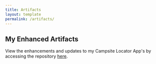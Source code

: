 ```yaml
---
title: Artifacts
layout: template
permalink: /artifacts/
--- 
```


## My Enhanced Artifacts

View the enhancements and updates to my Campsite Locator App's by accessing the repository [here](https://github.com/ericagates/campsite-locator-app).
